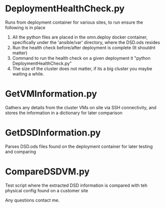 # DeploymentHealthCheck.py
Runs from deployment container for various sites, to run ensure the following is in place

1. All the python files are placed in the omn.deploy docker container, specifically under the 'ansible/var' directory, where the DSD.ods resides
2. Run the health check before/after deployment is complete (It shouldnt matter)
3. Command to run the health check on a given deployment it "python DeploymentHealthCheck.py"
4. The size of the cluster does not matter, if its a big cluster you maybe waiting a while. 

# GetVMInformation.py
Gathers any details from the cluster VMs on site via SSH connectivity, and stores the information in a dictionary for later comparison

# GetDSDInformation.py
Parses DSD.ods files found on the deployment container for later testing and comparing

# CompareDSDVM.py
Test script where the extracted DSD information is compared with teh physical config found on a customer site

Any questions contact me.

